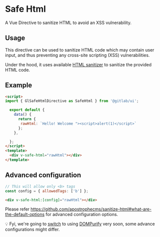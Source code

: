 # Safe Html

A Vue Directive to sanitize HTML to avoid an XSS vulnerability.

<!-- STORY -->

## Usage

This directive can be used to sanitize HTML code which may contain user input, and thus preventing any cross-site scripting (XSS) vulnerabilities.

Under the hood, it uses available [HTML sanitizer](https://github.com/apostrophecms/sanitize-html) to sanitize the provided HTML code.

## Example

```html
<script>
import { GlSafeHtmlDirective as SafeHtml } from '@gitlab/ui';

  export default {
    data() {
      return {
       rawHtml: `Hello! Welcome "><script>alert(1)</script>`
      };
    },

  };
</script>
<template>
  <div v-safe-html="rawHtml"></div>
</template>
```

## Advanced configuration

```js
// This will allow only <b> tags
const config = { allowedTags: ['b'] };
```

```html
<div v-safe-html:[config]="rawHtml"></div>
```

Please refer https://github.com/apostrophecms/sanitize-html#what-are-the-default-options for advanced configuration options.

:bulb: Fyi, we're going to [switch](https://gitlab.com/gitlab-org/gitlab/-/merge_requests/31928) to using [DOMPurify](https://github.com/cure53/DOMPurify) very soon, some advance configurations might differ.

<br>
